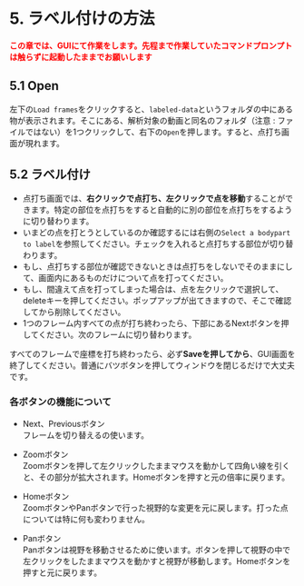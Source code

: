 # 5. ラベル付けの方法

**<font color="Red">この章では、GUIにて作業をします。先程まで作業していたコマンドプロンプトは触らずに起動したままでお願いします</font>**

## 5.1 Open

左下の`Load frames`をクリックすると、`labeled-data`というフォルダの中にある物が表示されます。そこにある、解析対象の動画と同名のフォルダ（注意 : ファイルではない）を1つクリックして、右下の`Open`を押します。すると、点打ち画面が現れます。

## 5.2 ラベル付け

* 点打ち画面では、**右クリックで点打ち、左クリックで点を移動**することができます。特定の部位を点打ちをすると自動的に別の部位を点打ちをするように切り替わります。
* いまどの点を打とうとしているのか確認するには右側の`Select a bodypart to label`を参照してください。チェックを入れると点打ちする部位が切り替わります。
* もし、点打ちする部位が確認できないときは点打ちをしないでそのままにして、画面内にあるものだけについて点を打ってください。
* もし、間違えて点を打ってしまった場合は、点を左クリックで選択して、deleteキーを押してください。ポップアップが出てきますので、そこで確認してから削除してください。
* 1つのフレーム内すべての点が打ち終わったら、下部にあるNextボタンを押してください。次のフレームに切り替わります。

すべてのフレームで座標を打ち終わったら、必ず**Saveを押してから**、GUI画面を終了してください。普通にバツボタンを押してウィンドウを閉じるだけで大丈夫です。


### 各ボタンの機能について

* Next、Previousボタン  
    フレームを切り替えるの使います。

* Zoomボタン  
    Zoomボタンを押して左クリックしたままマウスを動かして四角い線を引くと、その部分が拡大されます。Homeボタンを押すと元の倍率に戻ります。

* Homeボタン  
    ZoomボタンやPanボタンで行った視野的な変更を元に戻します。打った点については特に何も変わりません。

* Panボタン  
    Panボタンは視野を移動させるために使います。ボタンを押して視野の中で左クリックをしたままマウスを動かすと視野が移動します。Homeボタンを押すと元に戻ります。




